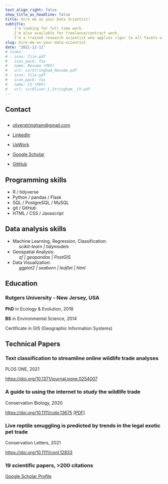 ```yaml
---
text_align_right: false
show_title_as_headline: false
title: Hire me as your Data Scientist!
subtitle: 
    I'm looking for full time work.
    I'm also available for freelance/contract work.
    I'm a trained research scientist who applies rigor to all facets of data science. I specialize in machine learning and geospatial analysis.
slug: hire-me-as-your-data-scientist
date: "2021-12-11"
# links:
# - icon: file-pdf
#   icon_pack: fas
#   name: Resume (PDF)
#   url: cv/Stringham_Resume.pdf
# - icon: file-pdf
#   icon_pack: fas
#   name: CV (PDF)
#   url: cv/Oliver_C_Stringham__CV.pdf
---
```

<div id="contact" class="section level2">

<h2><i class='fa fa-user'></i> Contact</h2>
<h2></h2>
<!-- <hr style="height:1px;border-width:0;color:gray;background-color:gray"> -->
<ul>
<li><p><i class="fa fa-envelope"></i> <a target="_blank" href="mailto:oliverstringham@gmail.com" class="email">oliverstringham@gmail.com</a></p></li>
<li><p><i class="fab fa-linkedin-in"></i> <a target="_blank" href="https://www.linkedin.com/in/oliver-c-stringham/" class="linkedin">LinkedIn</a></p></li>
<li><p><span class="iconify" data-icon="simple-icons:upwork"></span>
<a target="_blank" href="https://www.upwork.com/freelancers/~01a8aca4a8c8b4d38a" class="upwork">UpWork</a></p></li>
<li><p><i class="ai ai-google-scholar-square ai-1x"></i>
<a target="_blank" href="https://scholar.google.com/citations?user=3ZhZiQgAAAAJ&amp;hl=en" class="google-scholar">Google Scholar</a></p></li>
<li><p><i class="fab fa-github"></i>
<a target="_blank" href="https://github.com/ocstringham" class="github">GitHub</a></p></li>
</ul>


<!-- Skills -->
</div>
<div id="skills" class="section level2">
<h2><i class="fa fa-code"></i> Programming skills</h2>
<ul>
<li>R / tidyverse</li>
<li>Python / pandas / Flask</li>
<li>SQL / PostgreSQL / MySQL</li>
<li>git / GitHub</li>
<li>HTML / CSS / Javascript</li>
</ul>
</div>
<div id="skills" class="section level2">
<h2><i class="fas fa-chart-pie"></i> Data analysis skills</h2>
<ul>
<li>Machine Learning, Regression, Classification:<br>
<i style="margin-left: 20px;">scikit-learn | tidymodels</i></li>
<li>Geospatial Analysis:<br>
<i style="margin-left: 20px;">sf | geopandas | PostGIS</i></li>
<li>Data Visualization:<br>
<i style="margin-left: 20px;">ggplot2 | seaborn | leaflet | html</i></li>
</ul>




<div id="education" class="section level2" data-concise="true">
<h2><i class="fa fa-graduation-cap"></i> Education</h2>
<div id="rutgers-university" class="section level3">
<h3>Rutgers University - New Jersey, USA</h3>
<p><b>PhD</b> in Ecology &amp; Evolution, 2018</p>
<p><b>BS</b> in Environmental Science, 2014</p>
<!-- BS in Ecology, Evolution, & Natural Resources <br> -->
<p>Certificate in GIS (Geographic Information Systems)  <i class="fa fa-globe-americas"></i></p>



<div id="technical-papers" class="section level2" data-icon="newspaper">
<h2><i class="fa fa-newspaper"></i> Technical Papers</h2>
<div id="text-classification-to-streamline-online-wildlife-trade-analyses" class="section level3">
<h3>Text classification to streamline online wildlife trade analyses</h3>
<p>PLOS ONE, 2021</p>
<p><a target="_blank" href="https://doi.org/10.1371/journal.pone.0254007" class="uri">https://doi.org/10.1371/journal.pone.0254007</a></p>
</div>
<div id="a-guide-to-using-the-internet-to-study-the-wildlife-trade" class="section level3">
<h3>A guide to using the internet to study the wildlife trade</h3>
<p>Conservation Biology, 2020</p>
<p><a target="_blank" href="https://doi.org/10.1111/cobi.13675" class="uri">https://doi.org/10.1111/cobi.13675</a> <a href="https://www.researchgate.net/profile/Oliver-Stringham-2/publication/347366161_A_guide_to_using_the_Internet_to_monitor_and_quantify_the_wildlife_trade/links/6046912e299bf1e07865fd6a/A-guide-to-using-the-Internet-to-monitor-and-quantify-the-wildlife-trade.pdf">(PDF)</a></p>
</div>
<div id="" class="section level3">
<h3>Live reptile smuggling is predicted by trends in the legal exotic pet trade</h3>
<p>Conservation Letters, 2021</p>
<p><a target="_blank" href="https://doi.org/10.1111/conl.12833" class="uri">https://doi.org/10.1111/conl.12833</a></p>
</div>
<div id="scientific-papers-200-citations" class="section level3">
<h3>19 scientific papers, &gt;200 citations</h3>
<p><a target="_blank" href="https://scholar.google.com/citations?user=3ZhZiQgAAAAJ&amp;hl=en">Google Scholar Profile</a></p>



<script src="https://code.iconify.design/2/2.1.2/iconify.min.js"></script>